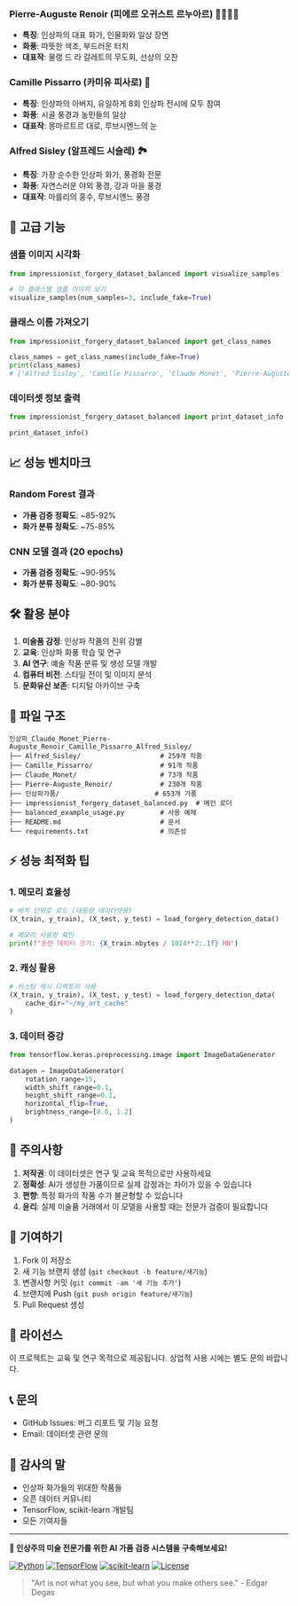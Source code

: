 ### Pierre-Auguste Renoir (피에르 오귀스트 르누아르) 👨‍👩‍👧‍👦
- **특징**: 인상파의 대표 화가, 인물화와 일상 장면
- **화풍**: 따뜻한 색조, 부드러운 터치
- **대표작**: 물랭 드 라 갈레트의 무도회, 선상의 오찬

### Camille Pissarro (카미유 피사로) 🌳
- **특징**: 인상파의 아버지, 유일하게 8회 인상파 전시에 모두 참여
- **화풍**: 시골 풍경과 농민들의 일상
- **대표작**: 몽마르트르 대로, 루브시엔느의 눈

### Alfred Sisley (알프레드 시슬레) 🏞️
- **특징**: 가장 순수한 인상파 화가, 풍경화 전문
- **화풍**: 자연스러운 야외 풍경, 강과 마을 풍경
- **대표작**: 마를리의 홍수, 루브시엔느 풍경

## 🔧 고급 기능

### 샘플 이미지 시각화
```python
from impressionist_forgery_dataset_balanced import visualize_samples

# 각 클래스별 샘플 이미지 보기
visualize_samples(num_samples=3, include_fake=True)
```

### 클래스 이름 가져오기
```python
from impressionist_forgery_dataset_balanced import get_class_names

class_names = get_class_names(include_fake=True)
print(class_names)
# ['Alfred Sisley', 'Camille Pissarro', 'Claude Monet', 'Pierre-Auguste Renoir', '가품 (Fake)']
```

### 데이터셋 정보 출력
```python
from impressionist_forgery_dataset_balanced import print_dataset_info

print_dataset_info()
```

## 📈 성능 벤치마크

### Random Forest 결과
- **가품 검증 정확도**: ~85-92%
- **화가 분류 정확도**: ~75-85%

### CNN 모델 결과 (20 epochs)
- **가품 검증 정확도**: ~90-95%
- **화가 분류 정확도**: ~80-90%

## 🛠️ 활용 분야

1. **미술품 감정**: 인상파 작품의 진위 감별
2. **교육**: 인상파 화풍 학습 및 연구
3. **AI 연구**: 예술 작품 분류 및 생성 모델 개발
4. **컴퓨터 비전**: 스타일 전이 및 이미지 분석
5. **문화유산 보존**: 디지털 아카이브 구축

## 📁 파일 구조

```
인상파_Claude_Monet_Pierre-Auguste_Renoir_Camille_Pissarro_Alfred_Sisley/
├── Alfred_Sisley/                    # 259개 작품
├── Camille_Pissarro/                 # 91개 작품
├── Claude_Monet/                     # 73개 작품
├── Pierre-Auguste_Renoir/            # 230개 작품
├── 인상파가품/                        # 653개 가품
├── impressionist_forgery_dataset_balanced.py  # 메인 로더
├── balanced_example_usage.py         # 사용 예제
├── README.md                         # 문서
└── requirements.txt                  # 의존성
```

## ⚡ 성능 최적화 팁

### 1. 메모리 효율성
```python
# 배치 단위로 로드 (대용량 데이터셋용)
(X_train, y_train), (X_test, y_test) = load_forgery_detection_data()

# 메모리 사용량 확인
print(f"훈련 데이터 크기: {X_train.nbytes / 1024**2:.1f} MB")
```

### 2. 캐싱 활용
```python
# 커스텀 캐시 디렉토리 사용
(X_train, y_train), (X_test, y_test) = load_forgery_detection_data(
    cache_dir="~/my_art_cache"
)
```

### 3. 데이터 증강
```python
from tensorflow.keras.preprocessing.image import ImageDataGenerator

datagen = ImageDataGenerator(
    rotation_range=15,
    width_shift_range=0.1,
    height_shift_range=0.1,
    horizontal_flip=True,
    brightness_range=[0.8, 1.2]
)
```

## 🚨 주의사항

1. **저작권**: 이 데이터셋은 연구 및 교육 목적으로만 사용하세요
2. **정확성**: AI가 생성한 가품이므로 실제 감정과는 차이가 있을 수 있습니다
3. **편향**: 특정 화가의 작품 수가 불균형할 수 있습니다
4. **윤리**: 실제 미술품 거래에서 이 모델을 사용할 때는 전문가 검증이 필요합니다

## 🤝 기여하기

1. Fork 이 저장소
2. 새 기능 브랜치 생성 (`git checkout -b feature/새기능`)
3. 변경사항 커밋 (`git commit -am '새 기능 추가'`)
4. 브랜치에 Push (`git push origin feature/새기능`)
5. Pull Request 생성

## 📄 라이선스

이 프로젝트는 교육 및 연구 목적으로 제공됩니다. 상업적 사용 시에는 별도 문의 바랍니다.

## 📞 문의

- GitHub Issues: 버그 리포트 및 기능 요청
- Email: 데이터셋 관련 문의

## 🙏 감사의 말

- 인상파 화가들의 위대한 작품들
- 오픈 데이터 커뮤니티
- TensorFlow, scikit-learn 개발팀
- 모든 기여자들

---

**🎨 인상주의 미술 전문가를 위한 AI 가품 검증 시스템을 구축해보세요!**

[![Python](https://img.shields.io/badge/Python-3.7+-blue.svg)](https://python.org)
[![TensorFlow](https://img.shields.io/badge/TensorFlow-2.0+-orange.svg)](https://tensorflow.org)
[![scikit-learn](https://img.shields.io/badge/scikit--learn-latest-red.svg)](https://scikit-learn.org)
[![License](https://img.shields.io/badge/License-Educational-green.svg)](LICENSE)

> "Art is not what you see, but what you make others see." - Edgar Degas
